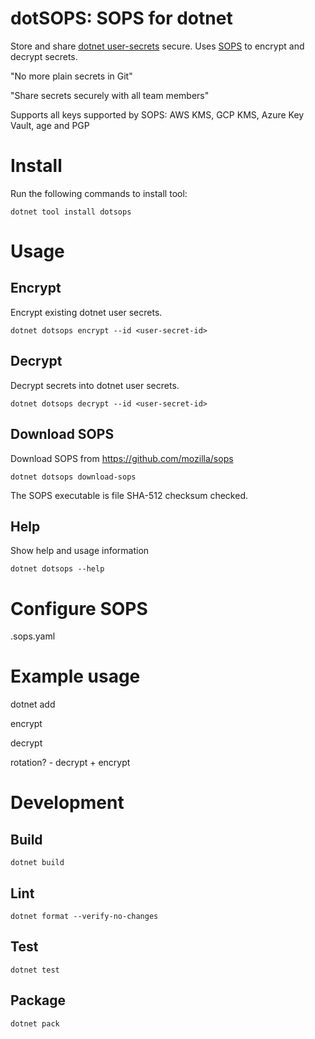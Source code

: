 # dotSOPS: SOPS for dotnet
Store and share [dotnet user-secrets](https://learn.microsoft.com/en-us/aspnet/core/security/app-secrets) secure. Uses [SOPS](https://github.com/mozilla/sops) to encrypt and decrypt secrets.

"No more plain secrets in Git"

"Share secrets securely with all team members"

Supports all keys supported by SOPS: AWS KMS, GCP KMS, Azure Key Vault, age and PGP


# Install
Run the following commands to install tool:
```
dotnet tool install dotsops
```

# Usage

## Encrypt
Encrypt existing dotnet user secrets.
```
dotnet dotsops encrypt --id <user-secret-id>
```

## Decrypt
Decrypt secrets into dotnet user secrets.
```
dotnet dotsops decrypt --id <user-secret-id>
```

## Download SOPS
Download SOPS from https://github.com/mozilla/sops
```
dotnet dotsops download-sops
```

The SOPS executable is file SHA-512 checksum checked.

## Help
Show help and usage information
```
dotnet dotsops --help
```

# Configure SOPS
.sops.yaml

# Example usage

dotnet add

encrypt

decrypt

rotation? - decrypt + encrypt

# Development
## Build
```
dotnet build
```

## Lint
```
dotnet format --verify-no-changes
```

## Test
```
dotnet test
```

## Package
```
dotnet pack
```
